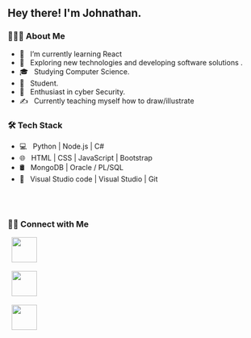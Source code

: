 <h2> Hey there! I'm Johnathan.</h2>

<h3> 👨🏻‍💻 About Me </h3>

- 🔭 &nbsp; I’m currently learning React 
- 🤔 &nbsp; Exploring new technologies and developing software solutions .
- 🎓 &nbsp; Studying Computer Science.
- 💼 &nbsp; Student.
- 🌱 &nbsp; Enthusiast in cyber Security.
- ✍️ &nbsp; Currently teaching myself how to draw/illustrate


<h3>🛠 Tech Stack</h3>

- 💻 &nbsp; Python | Node.js | C#  
- 🌐 &nbsp;  HTML | CSS | JavaScript | Bootstrap 
- 🛢 &nbsp; MongoDB | Oracle / PL/SQL
- 🔧 &nbsp; Visual Studio code | Visual Studio | Git

<br>



</br>


<h3> 🤝🏻 Connect with Me </h3>

<p align="center">


&nbsp; <a href="https://www.linkedin.com/in/johnathangraybeal/" target="_blank" rel="noopener noreferrer"><img src="https://img.icons8.com/plasticine/100/000000/linkedin.png" width="50" /></a>
  
  &nbsp; <a href="https://johnathangraybeal.dev" target="_blank" rel="noopener noreferrer"><img src="https://img.icons8.com/ios-filled/50/000000/domain.png" width="50" /></a>
  
  &nbsp; <a href="mailto:graybealjohnathan@outlook.com" target="_blank" rel="noopener noreferrer"><img src="https://img.icons8.com/color/48/000000/ms-outlook.png" width="50" /></a>
</p>
